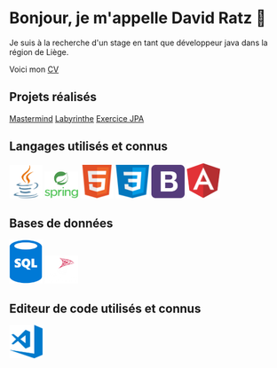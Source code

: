 # Bonjour, je m'appelle David Ratz 👋

<p>Je suis à la recherche d'un stage en tant que développeur java dans la région de Liège.</p>

<p>Voici mon <a href="https://github.com/DavidRatz/DavidRatz/blob/main/docs/RATZ_David_CV.pdf">CV</a></p>

## Projets réalisés

<div>
  <a href="https://davidratz.github.io/MasterMind">Mastermind</a>
  <a href="https://github.com/DavidRatz/Labyrinthe">Labyrinthe</a>
  <a href="https://github.com/DavidRatz/HotelJPA">Exercice JPA</a>
</div>

## Langages utilisés et connus

<div>
  <img alt="java" width="60px" src="https://raw.githubusercontent.com/DavidRatz/DavidRatz/main/images/java_logo.png" />
  <img alt="spring" width="60px" src="https://raw.githubusercontent.com/DavidRatz/DavidRatz/main/images/spring_logo.png" />
  <img alt="html5" width="60px" src="https://raw.githubusercontent.com/DavidRatz/DavidRatz/main/images/HTML5_logo.png" />
  <img alt="css3" width="60px" src="https://raw.githubusercontent.com/DavidRatz/DavidRatz/main/images/css_logo.png" />
  <img alt="bootstrap" width="60px" src="https://raw.githubusercontent.com/DavidRatz/DavidRatz/main/images/bootstrap_logo.png" />
  <img alt="angular" width="60px" src="https://raw.githubusercontent.com/DavidRatz/DavidRatz/main/images/angular_logo.png" />
</div>

## Bases de données

<div>
  <img alt="sql" width="60px" src="https://raw.githubusercontent.com/DavidRatz/DavidRatz/main/images/sql_logo.png" />
  <img alt="sqlserver" width="60px" src="https://raw.githubusercontent.com/DavidRatz/DavidRatz/main/images/sql_server_logo.png" />
</div>

## Editeur de code utilisés et connus

<div>
  <img alt="vscode" width="60px" src="https://raw.githubusercontent.com/DavidRatz/DavidRatz/main/images/vscode_logo.png" />
</div>



<!--
**DavidRatz/DavidRatz** is a ✨ _special_ ✨ repository because its `README.md` (this file) appears on your GitHub profile.

Here are some ideas to get you started:

- 🔭 I’m currently working on ...
- 🌱 I’m currently learning ...
- 👯 I’m looking to collaborate on ...
- 🤔 I’m looking for help with ...
- 💬 Ask me about ...
- 📫 How to reach me: ...
- 😄 Pronouns: ...
- ⚡ Fun fact: ...
-->
